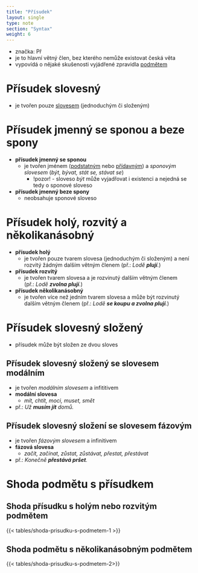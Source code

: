 ```yaml
---
title: "Přísudek"
layout: single
type: note
section: "Syntax"
weight: 6
---
```

- značka: Př
- je to hlavní větný člen, bez kterého nemůže existovat česká věta
- vypovídá o nějaké skušenosti vyjádřené zpravidla [podmětem](/notes/school/czech/czech-grammar/syntax/subject)
# Přísudek slovesný
- je tvořen pouze [slovesem](/notes/school/czech/czech-grammar/morphology/verbs) (jednoduchým či složeným)
# Přísudek jmenný se sponou a beze spony
- **přísudek jmenný se sponou** 
    - je tvořen jménem ([podstatným](/notes/school/czech/czech-grammar/morphology/nouns) nebo [přídavným](/notes/school/czech/czech-grammar/morphology/adjectives)) a _sponovým slovesem_ (_být, bývat, stát se, stávat se_)
        - !pozor! - sloveso _být_ může vyjadřovat i existenci a nejedná se tedy o sponové sloveso
- **přísudek jmenný beze spony** 
    - neobsahuje sponové sloveso
# Přísudek holý, rozvitý a několikanásobný
- **přísudek holý**
    - je tvořen pouze tvarem slovesa (jednoduchým či složeným) a není rozvitý žádným dalším větným členem (př.: _Lodě **plují**._)
- **přísudek rozvitý**
    - je tvořen tvarem slovesa a je rozvinutý dalším větným členem (př.: _Lodě **zvolna plují**._)
- **přísudek několikanásobný**
    - je tvořen více než jedním tvarem slovesa a může být rozvinutý dalším větným členem (př.: _Lodě **se koupu a zvolna plují**._)
# Přísudek slovesný složený
- přísudek může být složen ze dvou sloves
## Přísudek slovesný složený se slovesem modálním
- je tvořen _modálním slovesem_ a infititivem
- **modální slovesa**
    - _mít, chtít, moci, muset, smět_
- př.: _Už **musím jít** domů._
## Přísudek slovesný složení se slovesem fázovým
- je tvořen _fázovým slovesem_ a infinitivem
- **fázová slovesa**
    - _začít, začínat, zůstat, zůstávat, přestat, přestávat_
- př.: _Konečně **přestává pršet**._
# Shoda podmětu s přísudkem
## Shoda přísudku s holým nebo rozvitým podmětem

{{< tables/shoda-prisudku-s-podmetem-1 >}}

## Shoda podmětu s několikanásobným podmětem

{{< tables/shoda-prisudku-s-podmetem-2>}}